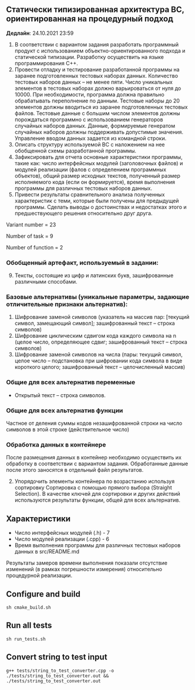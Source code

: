 ## Статически типизированная архитектура ВС, ориентированная на процедурный подход
**Дедлайн**: 24.10.2021 23:59

1. В соответствии с вариантом задания разработать программный продукт с использованием объектно-ориентированного подхода и статической типизации. Разработку осуществить на языке программирования C++.
2. Провести отладку и тестирование разработанной программы на заранее подготовленных тестовых наборах данных. Количество тестовых наборов данных – не менее пяти. Число уникальных элементов в тестовых наборах должно варьироваться от нуля до 10000. При необходимости, программа должна правильно обрабатывать переполнение по данным. Тестовые наборы до 20 элементов должны вводиться из заранее подготовленных тестовых файлов. Тестовые данные с большим числом элементов должны порождаться программно с использованием генераторов случайных наборов данных. Данные, формируемые генератом случайных наборов должны поддерживать допустимые значения. Управление вводом данных задается из командной строки.
3. Описать структуру используемой ВС с наложением на нее обобщенной схемы разработанной программы.
4. Зафиксировать для отчета основные характеристики программы, такие как: число интерфейсных модулей (заголовочных файлов) и модулей реализации (фалов с определением программных объектов), общий размер исходных текстов, полученный размер исполняемого кода (если он формируется), время выполнения программы для различных тестовых наборов данных.
5. Привести результаты сравнительного анализа полученных характеристик с теми, которые были получены для предыдущей программы. Сделать выводы о достоинствах и недостатках этого и предшествующего решения относительно друг друга.

Variant number = 23

Number of task = 9

Number of function = 2

### Обобщенный артефакт, используемый в задании:
9. Тексты, состоящие из цифр и латинских букв, зашифрованные различными способами.

### Базовые альтернативы (уникальные параметры, задающие отличительные признаки альтернатив):
1. Шифрование заменой символов (указатель на массив пар: [текущий символ, замещающий символ]; зашифрованный текст – строка символов)
2. Шифрование циклическим сдвигом кода каждого символа на n (целое число, определяющее сдвиг; зашифрованный текст – строка символов)
3. Шифрование заменой символов на числа (пары: текущий символ, целое число – подстановка при шифровании кода символа в виде короткого целого; зашифрованный текст – целочисленный массив)

### Общие для всех альтернатив переменные
* Открытый текст – строка символов.

### Общие для всех альтернатив функции
Частное от деления суммы кодов незашифрованной строки на число символов в этой строке (действительное число)

### Обработка данных в контейнере
После размещения данных в контейнер необходимо осуществить их обработку в соответствии с вариантом задания. Обработанные данные после этого заносятся в отдельный файл результатов.

2. Упорядочить элементы контейнера по возрастанию используя сортировку Сортировка с помощью прямого выбора (Straight Selection). В качестве ключей для сортировки и других действий используются результаты функции, общей для всех альтернатив.

## Характеристики 
- Число интерфейсных модулей (.h) - 7
- Число модулей реализации (.cpp) - 6 
- Время выполнения программы для различных тестовых наборов данных в src/README.md

Результаты замеров времени выполнения показали отсутствие изменений (в рамках погрешности измерения) относительно процедурной реализации.


## Configure and build
`sh cmake_build.sh`

## Run all tests
`sh run_tests.sh`

## Convert string to test input
`g++ tests/string_to_test_converter.cpp -o ./tests/string_to_test_converter.out && ./tests/string_to_test_converter.out`
